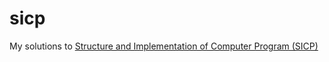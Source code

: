 # sicp

My solutions to [Structure and Implementation of Computer Program (SICP)](https://mitpress.mit.edu/sites/default/files/sicp/index.html)
